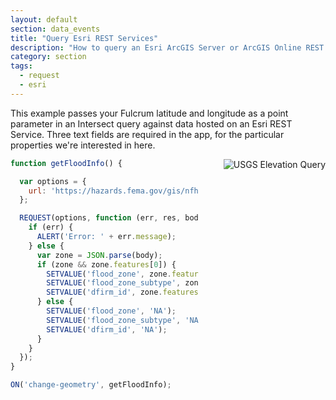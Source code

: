 ```yaml
---
layout: default
section: data_events
title: "Query Esri REST Services"
description: "How to query an Esri ArcGIS Server or ArcGIS Online REST Service using Data Events in Fulcrum."
category: section
tags:
  - request
  - esri
---
```


This example passes your Fulcrum latitude and longitude as a point parameter in an Intersect query against data hosted on an Esri REST Service. Three text fields are required in the app, for the particular properties we're interested in here.

<img src="../media/flood-info.gif" alt="USGS Elevation Query" style="float: right; margin-left: 40px;" />

``` js
function getFloodInfo() {

  var options = {
    url: 'https://hazards.fema.gov/gis/nfhl/rest/services/public/NFHLWMS/MapServer/28/query?where=&text=&objectIds=&time=&geometry=' + LONGITUDE() + ',' + LATITUDE() + '&geometryType=esriGeometryPoint&inSR=EPSG%3A4326&spatialRel=esriSpatialRelIntersects&relationParam=&outFields=*&returnGeometry=false&maxAllowableOffset=&geometryPrecision=&outSR=&returnIdsOnly=false&returnCountOnly=false&orderByFields=&groupByFieldsForStatistics=&outStatistics=&returnZ=false&returnM=false&gdbVersion=&returnDistinctValues=false&returnTrueCurves=false&resultOffset=&resultRecordCount=&f=pjson'
  };

  REQUEST(options, function (err, res, body) {
    if (err) {
      ALERT('Error: ' + err.message);
    } else {
      var zone = JSON.parse(body);
      if (zone && zone.features[0]) {
        SETVALUE('flood_zone', zone.features[0].attributes['FLD_ZONE']);
        SETVALUE('flood_zone_subtype', zone.features[0].attributes['ZONE_SUBTY']);
        SETVALUE('dfirm_id', zone.features[0].attributes['DFIRM_ID']);
      } else {
        SETVALUE('flood_zone', 'NA');
        SETVALUE('flood_zone_subtype', 'NA');
        SETVALUE('dfirm_id', 'NA');
      }
    }
  });
}

ON('change-geometry', getFloodInfo);
```
